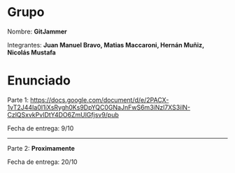 # Grupo

Nombre: **GitJammer**

Integrantes: **Juan Manuel Bravo, Matias Maccaroni, Hernán Muñiz, Nicolás Mustafa**

# Enunciado

Parte 1: https://docs.google.com/document/d/e/2PACX-1vT2J44Ia0I1iXsRygh0Ks9DpYQC0GNaJnFwS6m3iNzl7XS3ilN-CzlQSxvkPvIDtY4DO6ZmUlGfjsv9/pub

Fecha de entrega: 9/10

-----------

Parte 2: **Proximamente**

Fecha de entrega: 20/10




